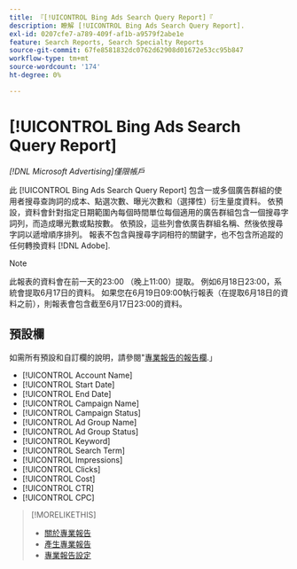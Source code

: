 ```yaml
---
title: 『[!UICONTROL Bing Ads Search Query Report]『
description: 瞭解 [!UICONTROL Bing Ads Search Query Report].
exl-id: 0207cfe7-a789-409f-af1b-a9579f2abe1e
feature: Search Reports, Search Specialty Reports
source-git-commit: 67fe8581832dc0762d62908d01672e53cc95b847
workflow-type: tm+mt
source-wordcount: '174'
ht-degree: 0%

---
```


# [!UICONTROL Bing Ads Search Query Report]

*[!DNL Microsoft Advertising]僅限帳戶*

此 [!UICONTROL Bing Ads Search Query Report] 包含一或多個廣告群組的使用者搜尋查詢詞的成本、點選次數、曝光次數和（選擇性）衍生量度資料。 依預設，資料會針對指定日期範圍內每個時間單位每個適用的廣告群組包含一個搜尋字詞列，而造成曝光數或點按數。 依預設，這些列會依廣告群組名稱、然後依搜尋字詞以遞增順序排列。 報表不包含與搜尋字詞相符的關鍵字，也不包含所追蹤的任何轉換資料 [!DNL Adobe].

>[!NOTE]
>
>此報表的資料會在前一天的23:00 （晚上11:00）提取。 例如6月18日23:00，系統會提取6月17日的資料。 如果您在6月19日09:00執行報表（在提取6月18日的資料之前），則報表會包含截至6月17日23:00的資料。

## 預設欄

如需所有預設和自訂欄的說明，請參閱&quot;[專業報告的報告欄](specialty-report-columns.md).」

* [!UICONTROL Account Name]
* [!UICONTROL Start Date]
* [!UICONTROL End Date]
* [!UICONTROL Campaign Name]
* [!UICONTROL Campaign Status]
* [!UICONTROL Ad Group Name]
* [!UICONTROL Ad Group Status]
* [!UICONTROL Keyword]
* [!UICONTROL Search Term]
* [!UICONTROL Impressions]
* [!UICONTROL Clicks]
* [!UICONTROL Cost]
* [!UICONTROL CTR]
* [!UICONTROL CPC]

>[!MORELIKETHIS]
>
>* [關於專業報告](specialty-report-about.md)
>* [產生專業報告](specialty-report-generate.md)
>* [專業報告設定](specialty-report-settings.md)
